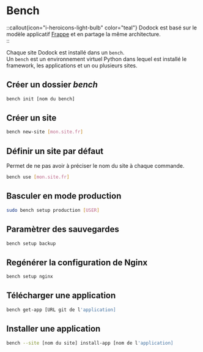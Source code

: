 # Bench

::callout{icon="i-heroicons-light-bulb" color="teal"}
Dodock est basé sur le modèle applicatif [Frappe](https://frappeframework.com/docs/v14/user/en/basics/architecture) et en partage la même architecture.  
::

Chaque site Dodock est installé dans un `bench`.  
Un `bench` est un environnement virtuel Python dans lequel est installé le framework, les applications et un ou plusieurs sites.

## Créer un dossier *bench*

```sh
bench init [nom du bench]
```

## Créer un site

```sh
bench new-site [mon.site.fr]
```

## Définir un site par défaut

Permet de ne pas avoir à préciser le nom du site à chaque commande.
```sh
bench use [mon.site.fr]
```

## Basculer en mode production

```sh
sudo bench setup production [USER]
```

## Paramètrer des sauvegardes

```sh
bench setup backup
```

## Regénérer la configuration de Nginx

```sh
bench setup nginx
```

## Télécharger une application

```sh
bench get-app [URL git de l'application]
```

## Installer une application

```sh
bench --site [nom du site] install-app [nom de l'application]
```
